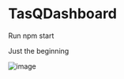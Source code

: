# TasQDashboard


Run npm start

Just the beginning

![image](https://user-images.githubusercontent.com/37240959/133516728-f51fd9b8-6ea9-48ad-a773-35009da05cc7.png)

